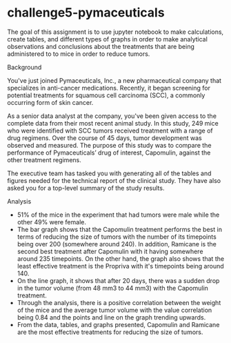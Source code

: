 # challenge5-pymaceuticals

The goal of this assignment is to use jupyter notebook to make calculations, create tables, and different types of graphs in order to make analytical observations and conclusions about the treatments that are being administered to to mice in order to reduce tumors. 

Background

You've just joined Pymaceuticals, Inc., a new pharmaceutical company that specializes in anti-cancer medications. Recently, it began screening for potential treatments for squamous cell carcinoma (SCC), a commonly occurring form of skin cancer.

As a senior data analyst at the company, you've been given access to the complete data from their most recent animal study. In this study, 249 mice who were identified with SCC tumors received treatment with a range of drug regimens. Over the course of 45 days, tumor development was observed and measured. The purpose of this study was to compare the performance of Pymaceuticals’ drug of interest, Capomulin, against the other treatment regimens.

The executive team has tasked you with generating all of the tables and figures needed for the technical report of the clinical study. They have also asked you for a top-level summary of the study results.

Analysis 
- 51% of the mice in the experiment that had tumors were male while the other 49% were female. 
- The bar graph shows that the Capomulin treatment performs the best in terms of reducing the size of tumors with the number of its timepoints being over 200 (somewhere around 240). In addition, Ramicane is the second best treatment after Capomulin with it having somewhere around 235 timepoints. On the other hand, the graph also shows that the least effective treatment is the Propriva with it's timepoints being around 140. 
- On the line graph, it shows that after 20 days, there was a sudden drop in the tumor volume (from 48 mm3 to 44 mm3) with the Capomulin treatment.
- Through the analysis, there is a positive correlation between the weight of the mice and the average tumor volume with the value correlation being 0.84 and the points and line on the graph trending upwards. 
- From the data, tables, and graphs presented, Capomulin and Ramicane are the most effective treatments for reducing the size of tumors. 
